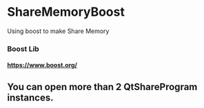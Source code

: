 # ShareMemoryBoost
Using boost to make Share Memory

### Boost Lib
#### https://www.boost.org/

## You can open more than 2 QtShareProgram instances.
